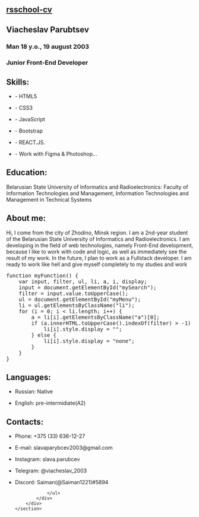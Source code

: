 <!DOCTYPE html>
<html>
<head>
	<title>My CV</title>
	<link rel="stylesheet" type="text/css" href="style/main.css">
	<link rel="preconnect" href="https://fonts.googleapis.com">
	<link rel="preconnect" href="https://fonts.gstatic.com" crossorigin>
	<link href="https://fonts.googleapis.com/css2?family=Roboto:wght@400;500&display=swap" rel="stylesheet">
	<link rel="preconnect" href="https://fonts.googleapis.com">
	<link rel="preconnect" href="https://fonts.gstatic.com" crossorigin>
	<link href="https://fonts.googleapis.com/css2?family=Merriweather&display=swap" rel="stylesheet">
</head>
<body>
	<header class="header">
	</header>
	<section class="main">
		<div class="container">
			<div class="block">
				<h2><a href="#" class="link_to_school">rsschool-cv</a></h2>
			</div>
		</div>
		<div class="container">
			<div class="block">
				<h1 class="tittle_h1">Viacheslav Parubtsev</h1>
				<h3 class="tittle_h3">
					Man 18 y.o., 19 august 2003 
				</h3>
				<h3 class="tittle_h3">
					Junior Front-End Developer 
				</h3>
			</div>
			<div class="block">
				<h2 class="tittle_h2">Skills:</h2>
				<ul class="skills">
					<li class="skills_li"><p class="text">- HTML5</p></li>
					<li class="skills_li"><p class="text">- CSS3</p></li>
					<li class="skills_li"><p class="text">- JavaScript</p></li>
					<li class="skills_li"><p class="text">- Bootstrap</p></li>
					<li class="skills_li"><p class="text">- REACT.JS.</p></li>
					<li class="skills_li"><p class="text">- Work with Figma & Photoshop…</p></li>
				</ul>
			</div>
			<div class="block">
				<h2 class="tittle_h2">Education:</h2>
				<p class="text">Belarusian State University of Informatics and Radioelectronics: Faculty of Information Technologies and Management, Information Technologies and Management in Technical Systems
				</p>
			</div>
			<div class="block">
				<h2 class="tittle_h2">About me:</h2>
				<p class="text">Hi, I come from the city of Zhodino, Minsk region. I am a 2nd-year student of the Belarusian State University of Informatics and Radioelectronics. I am developing in the field of web technologies, namely Front-End development, because I like to work with code and logic, as well as immediately see the result of my work. In the future, I plan to work as a Fullstack developer. I am ready to work like hell and give myself completely to my studies and work
				</p>
			</div>
			<div class="block">
				<div class="block_code">
					<pre class="code">function myFunction() {
	var input, filter, ul, li, a, i, display;
	input = document.getElementById("mySearch");
	filter = input.value.toUpperCase();
	ul = document.getElementById("myMenu");
	li = ul.getElementsByClassName("li");
	for (i = 0; i < li.length; i++) {
		a = li[i].getElementsByClassName("a")[0];
		if (a.innerHTML.toUpperCase().indexOf(filter) > -1) {
			li[i].style.display = "";
		} else {
			li[i].style.display = "none";
		}
	}
}</pre>
				</div>
			</div>
			<div class="block">
				<h2 class="tittle_h2">Languages:</h2>
				<ul class="languages">
					<li class="languages_li"><p class="text">Russian: Native</p></li>
					<li class="languages_li"><p class="text">English: pre-intermidiate(A2)</p></li>
				</ul>
			</div>
			<div class="block">
				<h2 class="tittle_h2">Contacts:</h2>
				<ul class="contacts">
					<li class="contacts_li"><p class="text">Phone: +375 (33) 636-12-27</p></li>
					<li class="contacts_li"><p class="text">E-mail: slavaparybcev2003@gmail.com</p></li>
					<li class="contacts_li"><p class="text">Instagram: slava.parubcev</p></li>
					<li class="contacts_li"><p class="text">Telegram: @viacheslav_2003  <span class="text_spec"></p></li>
					<li class="contacts_li"><p class="text">Discord: Saiman(@Saiman1221)#5894</p></li>

				</ul>
			</div>
		</div>
	</section>
</body>
</html>
